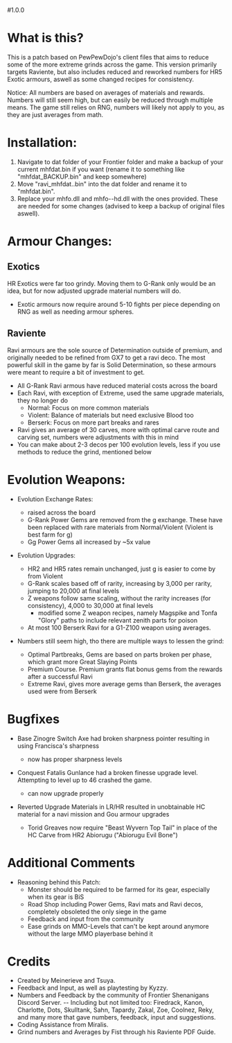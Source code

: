 #1.0.0

# What is this?

This is a patch based on PewPewDojo's client files that aims to reduce some of the more extreme grinds across the game.
This version primarily targets Raviente, but also includes reduced and reworked numbers for HR5 Exotic armours, aswell as some changed recipes for consistency.

Notice: All numbers are based on averages of materials and rewards. Numbers will still seem high, but can easily be reduced through multiple means.
The game still relies on RNG, numbers will likely not apply to you, as they are just averages from math.

# Installation:

1. Navigate to dat folder of your Frontier folder and make a backup of your current mhfdat.bin if you want (rename it to something like "mhfdat_BACKUP.bin" and keep somewhere)
2. Move "ravi_mhfdat..bin" into the dat folder and rename it to "mhfdat.bin".
3. Replace your mhfo.dll and mhfo--hd.dll with the ones provided. These are needed for some changes (advised to keep a backup of original files aswell).

# Armour Changes:

## Exotics

HR Exotics were far too grindy. Moving them to G-Rank only would be an idea, but for now adjusted upgrade material numbers will do.
- Exotic armours now require around 5-10 fights per piece depending on RNG as well as needing armour spheres.

## Raviente

Ravi armours are the sole source of Determination outside of premium, and originally needed to be refined from GX7 to get a ravi deco.
The most powerful skill in the game by far is Solid Determination, so these armours were meant to require a bit of investment to get.

- All G-Rank Ravi armous have reduced material costs across the board
- Each Ravi, with exception of Extreme, used the same upgrade materials, they no longer do
	- Normal: 	Focus on more common materials
	- Violent:	Balance of materials but need exclusive Blood too
	- Berserk:	Focus on more part breaks and rares
- Ravi gives an average of 30 carves, more with optimal carve route and carving set, numbers were adjustments with this in mind
- You can make about 2-3 decos per 100 evolution levels, less if you use methods to reduce the grind, mentioned below

# Evolution Weapons:

- Evolution Exchange Rates:
	- raised across the board
	- G-Rank Power Gems are removed from the g exchange. These have been replaced with rare materials from Normal/Violent (Violent is best farm for g)
	- Gg Power Gems all increased by ~5x value
	
- Evolution Upgrades:
	- HR2 and HR5 rates remain unchanged, just g is easier to come by from Violent
	- G-Rank scales based off of rarity, increasing by 3,000 per rarity, jumping to 20,000 at final levels
	- Z weapons follow same scaling, without the rarity increases (for consistency), 4,000 to 30,000 at final levels
		- modified some Z weapon recipes, namely Magspike and Tonfa "Glory" paths to include relevant zenith parts for poison
	- At most 100 Berserk Ravi for a G1-Z100 weapon using averages.

- Numbers still seem high, tho there are multiple ways to lessen the grind:
	- Optimal Partbreaks, Gems are based on parts broken per phase, which grant more Great Slaying Points
	- Premium Course. Premium grants flat bonus gems from the rewards after a successful Ravi
	- Extreme Ravi, gives more average gems than Berserk, the averages used were from Berserk

# Bugfixes

- Base Zinogre Switch Axe had broken sharpness pointer resulting in using Francisca's sharpness
	- now has proper sharpness levels

- Conquest Fatalis Gunlance had a broken finesse upgrade level. Attempting to level up to 46 crashed the game.
	- can now upgrade properly
	
- Reverted Upgrade Materials in LR/HR resulted in unobtainable HC material for a navi mission and Gou armour upgrades
	- Torid Greaves now require "Beast Wyvern Top Tail" in place of the HC Carve from HR2 Abiorugu ("Abiorugu Evil Bone")

	
# Additional Comments

- Reasoning behind this Patch:
	- Monster should be required to be farmed for its gear, especially when its gear is BiS
	- Road Shop including Power Gems, Ravi mats and Ravi decos, completely obsoleted the only siege in the game
	- Feedback and input from the community
	- Ease grinds on MMO-Levels that can't be kept around anymore without the large MMO playerbase behind it
	
# Credits
- Created by Meinerieve and Tsuya.
- Feedback and Input, as well as playtesting by Kyzzy.
- Numbers and Feedback by the community of Frontier Shenanigans Discord Server.
	-- Including but not limited too: Firedrack, Kanon, Charlotte, Dots, Skulltank, Sahn, Tapardy, Zakal, Zoe, Coolnez, Reky, and many more that gave numbers, feedback, input and suggestions.
- Coding Assistance from Miralis.
- Grind numbers and Averages by Fist through his Raviente PDF Guide.
